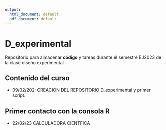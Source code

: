 ```yaml
---
output:
  html_document: default
  pdf_document: default
---
```

# D_experimental
Repositorio para almacenar **código** y tareas durante el semestre EJ2023 de la clase diseño experimental

## Contenido del curso 

+ 09/02/202: CREACION DEL REPOSITORIO D_experimental y primer script. 

## Primer contacto con la consola R 
+ 22/02/23 CALCULADORA CIENTFICA 
